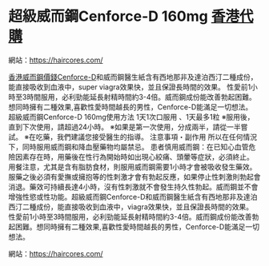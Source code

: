 # 超級威而鋼Cenforce-D 160mg [香港代購](https://haircores.com/)

網站：https://haircores.com/

[香港威而鋼價錢Cenforce-D](https://haircores.com/%e8%b6%85%e7%b4%9a%e5%a8%81%e8%80%8c%e9%8b%bccenforce-d-160mg/)和威而鋼醫生紙含有西地那非及達泊西汀二種成份，
能直接吸收到血液中，super viagra效果快，並且保證長時間的效果。
性愛前1小時至3時間服用，必利勁能延長射精時間約3-4倍。威而鋼成份能改善勃起困難。
想同時擁有二種效果,喜歡性愛時間越長的男性，Cenforce-D能滿足一切想法。
超級威而鋼Cenforce-D 160mg使用方法
1天1次口服用 、1天最多1粒
※服用後，直到下次使用，請超過24小時。
※如果是第一次使用，分成兩半，請從一半嘗試。
※在吃藥，我們建議您接受醫生的指導。
注意事項・副作用
所以在任何情況下，同時服用威而鋼和降血壓藥物均屬禁忌。
患者慎用威而鋼：在已知心血管危險因素存在時，用藥後在性行為開始時如出現心絞痛、頭暈等症狀，必須終止。
用餐注意，尤其是含有脂肪食材，則服用威而鋼需要1小時才會被吸收發生藥效。
服藥之後必須有愛撫或擁抱等的性刺激才會有勃起反應，如果停止性刺激則勃起會消退。藥效可持續長達4小時，沒有性刺激就不會發生持久性勃起。威而鋼並不會增強性慾或性功能。超級威而鋼Cenforce-D和威而鋼醫生紙含有西地那非及達泊西汀二種成份，能直接吸收到血液中，viagra效果快，並且保證長時間的效果。
性愛前1小時至3時間服用，必利勁能延長射精時間約3-4倍。威而鋼成份能改善勃起困難。想同時擁有二種效果,喜歡性愛時間越長的男性，Cenforce-D能滿足一切想法。

網站：https://haircores.com/
